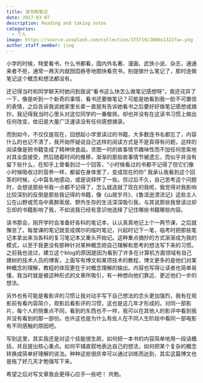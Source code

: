 ```yaml
---
title: 读书和笔记
date: 2017-03-07
description: Reading and taking notes
categories:
  - 个人
image: https://source.unsplash.com/collection/375719/2000x1322?a=.png
author_staff_member: jing
---
```


小学的时候，特爱看书，什么书都看，国内外名著、漫画、武侠小说、杂志，通通来者不拒，通常一两天内就囫囵吞枣地图快看完书，别提做什么笔记了，那时连做笔记这个概念和想法都没有。

还记得当时和同学聊天时她问到我说“看书这么快怎么做笔记感想呀”，我还诧异了一下，像是听到一个新奇的事情，看书还要做笔记？可能是她看到我一脸不可置信的表情，之后告诉我说她家里长辈一直就有告诉她看书之后要好好做笔记感想或摘抄。我记得我当时心里头对这位同学的一番敬佩，却也并没有在这读书习惯上做出任何改变，依旧是大量广泛速读没有任何感想摘录。

而到如今，不仅仅是现在，回想起小学里读过的书籍，大多数连书名都忘了，内容什么的也记不清了，我开始怀疑说自己这样的阅读方式是不是真得有问题，这样的阅读像是把书籍变成了精神快食品，贪图一时的故事情节趣味性而不加任何思索地对其全盘接受，然后随着时间的推移，渐渐的那些故事情节被遗忘，而似乎并没有留下些什么，在知乎上曾看到过一个回答，“小时候看过的书都不记得了但它们像小时候吸收过的营养一样，都留在身体里了，变成现在的你” 我承认我看到这个回答的时候，心中莫名地感动，或是说释怀了一些。但过后不久，自己思考这个问题时，会想说那些书我一点都不记得了，怎么就造就了现在的我呢，我觉得对我影响比较深刻的反倒是那些我记得的书籍，像《山居岁月》、《鲁滨逊漂流记》这些主人公在山野或荒岛中离群索居、野外生存的生活深深吸引我，与其说那些我曾读过却忘却的书籍影响了我，不如说我已经有意识地选择了记住哪些书籍哪些内容。  

读书那会，刚开学时会准备好各科的笔记本，认认真真地记上个一两节课，之后就懈怠了。每堂课的笔记就变成偶尔的临时笔记，兴起时记下一笔，临考时把那些笔记本拿出来当各科的复习笔记本又重头开始记。这种重点摘抄的方式渐渐成为我的模式，以至于我更没有那种针对某种概念把自己理解和思考的想法写下来的习惯。之前我也说过，建立这个blog的原因是因为看到了许多在计算机方面领域有自己建树的技术人员的博客，上面写有博文和某项技术的教程，博文更多的是他们对某种概念的理解，教程的体现更在于对概念理解的输出。内容也写得让读者也简单易懂，我当时就是被这种形式的文章所吸引，有一种想向他们靠近、更近他们一步的想法。

另外也有可能是看影评的习惯让我对动手写下自己想法的念头更加强烈，我有在观影前有看内容简介，观影后看影评的习惯，这也是这几年才形成的。对同一部影片，每个人的侧重点不同，看到的东西也不一样，我可以在其他人的影评中看到我并没有看到的那一部份。也许这也是为什么有些人在不同人生阶段中看同一部电影有不同感触的原因吧。

写到这里，其实我还是对这个技能很生疏，如何把一本书的内容简单地用一段话概括，并且提出核心重点。如何平铺直叙地表达自己的想法，如何把某个复杂的概念转换成简单好理解的说法。种种这些很庆幸可以通过训练而达到，其实这篇博文也是拖了好几天才勉强写下来。

希望之后对写文章我会更得心应手一些吧！ 共勉。

















